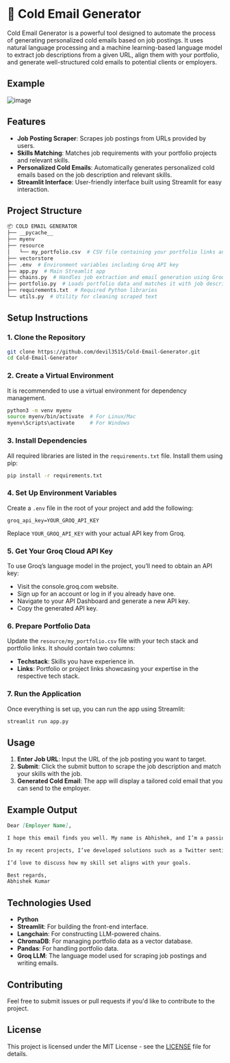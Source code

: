 
# 📧 Cold Email Generator

Cold Email Generator is a powerful tool designed to automate the process of generating personalized cold emails based on job postings. It uses natural language processing and a machine learning-based language model to extract job descriptions from a given URL, align them with your portfolio, and generate well-structured cold emails to potential clients or employers.

## Example

![image](https://github.com/user-attachments/assets/3834e129-7d2a-4b0f-afa8-b55edafd12e5)


## Features
- **Job Posting Scraper**: Scrapes job postings from URLs provided by users.
- **Skills Matching**: Matches job requirements with your portfolio projects and relevant skills.
- **Personalized Cold Emails**: Automatically generates personalized cold emails based on the job description and relevant skills.
- **Streamlit Interface**: User-friendly interface built using Streamlit for easy interaction.

## Project Structure
```bash
📦 COLD EMAIL GENERATOR
├── __pycache__
├── myenv
├── resource
│   └── my_portfolio.csv  # CSV file containing your portfolio links and tech stack
├── vectorstore
├── .env  # Environment variables including Groq API key
├── app.py  # Main Streamlit app
├── chains.py  # Handles job extraction and email generation using Groq LLM
├── portfolio.py  # Loads portfolio data and matches it with job descriptions
├── requirements.txt  # Required Python libraries
└── utils.py  # Utility for cleaning scraped text
```

## Setup Instructions

### 1. Clone the Repository
```bash
git clone https://github.com/devil3515/Cold-Email-Generator.git
cd Cold-Email-Generator
```

### 2. Create a Virtual Environment
It is recommended to use a virtual environment for dependency management.

```bash
python3 -m venv myenv
source myenv/bin/activate  # For Linux/Mac
myenv\Scripts\activate     # For Windows
```

### 3. Install Dependencies
All required libraries are listed in the `requirements.txt` file. Install them using pip:

```bash
pip install -r requirements.txt
```

### 4. Set Up Environment Variables
Create a `.env` file in the root of your project and add the following:

```
groq_api_key=YOUR_GROQ_API_KEY
```

Replace `YOUR_GROQ_API_KEY` with your actual API key from Groq.

### 5. Get Your Groq Cloud API Key
To use Groq’s language model in the project, you’ll need to obtain an API key:

- Visit the console.groq.com website.
- Sign up for an account or log in if you already have one.
- Navigate to your API Dashboard and generate a new API key.
- Copy the generated API key.

### 6. Prepare Portfolio Data
Update the `resource/my_portfolio.csv` file with your tech stack and portfolio links. It should contain two columns:
- **Techstack**: Skills you have experience in.
- **Links**: Portfolio or project links showcasing your expertise in the respective tech stack.

### 7. Run the Application
Once everything is set up, you can run the app using Streamlit:

```bash
streamlit run app.py
```

## Usage
1. **Enter Job URL**: Input the URL of the job posting you want to target.
2. **Submit**: Click the submit button to scrape the job description and match your skills with the job.
3. **Generated Cold Email**: The app will display a tailored cold email that you can send to the employer.

## Example Output

```markdown
Dear [Employer Name],

I hope this email finds you well. My name is Abhishek, and I’m a passionate machine learning enthusiast. I came across your job posting for a [Job Role] and was excited to see that the position involves [Skill 1], [Skill 2], and [Skill 3].

In my recent projects, I’ve developed solutions such as a Twitter sentiment analysis model and a house price prediction system using neural networks. I believe my experience and passion for predictive modeling and data analysis would allow me to contribute significantly to [Company Name] in tackling [Company's Needs].

I’d love to discuss how my skill set aligns with your goals.

Best regards,  
Abhishek Kumar
```

## Technologies Used
- **Python**
- **Streamlit**: For building the front-end interface.
- **Langchain**: For constructing LLM-powered chains.
- **ChromaDB**: For managing portfolio data as a vector database.
- **Pandas**: For handling portfolio data.
- **Groq LLM**: The language model used for scraping job postings and writing emails.

## Contributing
Feel free to submit issues or pull requests if you'd like to contribute to the project.

## License
This project is licensed under the MIT License - see the [LICENSE](LICENSE) file for details.
